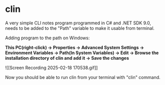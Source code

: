 # clin
A very simple CLI notes program programmed in C# and .NET SDK 9.0, needs to be added to the "Path" variable to make it usable from terminal.

Adding program to the path on Windows:

**This PC(right-click) -> Properties -> Advanced System Settings -> Environment Variables -> Path(In System Variables) -> Edit -> Browse the installation directory of clin and add it -> Save the changes**

![[Screen Recording 2025-02-18 170538.gif]]

Now you should be able to run clin from your terminal with "clin" command.
